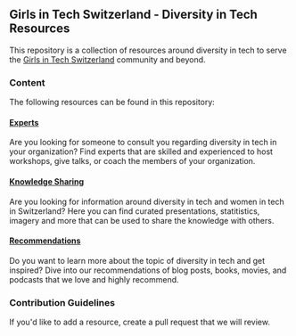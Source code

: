 ## Girls in Tech Switzerland - Diversity in Tech Resources

This repository is a collection of resources around diversity in tech to serve the [Girls in Tech Switzerland](https://switzerland.girlsintech.org/) community and beyond.

### Content

The following resources can be found in this repository:

#### [Experts](./experts)

Are you looking for someone to consult you regarding diversity in tech in your organization? Find experts that are skilled and experienced to host workshops, give talks, or coach the members of your organization.

#### [Knowledge Sharing](./knowledge-sharing)

Are you looking for information around diversity in tech and women in tech in Switzerland? Here you can find curated presentations, statitistics, imagery and more that can be used to share the knowledge with others.

#### [Recommendations](./recommendations)

Do you want to learn more about the topic of diversity in tech and get inspired? Dive into our recommendations of blog posts, books, movies, and podcasts that we love and highly recommend.

### Contribution Guidelines

If you'd like to add a resource, create a pull request that we will review.
